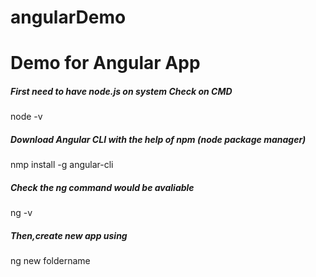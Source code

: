 # angularDemo
<h1>Demo for Angular App</h1>


<h5>First need to have node.js on system <span>Check on CMD</span></h5>

node -v

<h5>Download Angular CLI with the help of npm (node package manager)</h5>
nmp install -g angular-cli

<h5>Check the ng command would be avaliable</h5>
ng -v

<h5>Then,create new app using</h5>
ng new foldername
